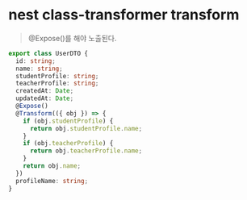 # nest class-transformer transform

> @Expose()를 해야 노출된다.

```ts
export class UserDTO {
  id: string;
  name: string;
  studentProfile: string;
  teacherProfile: string;
  createdAt: Date;
  updatedAt: Date;
  @Expose()
  @Transform(({ obj }) => {
    if (obj.studentProfile) {
      return obj.studentProfile.name;
    }
    if (obj.teacherProfile) {
      return obj.teacherProfile.name;
    }
    return obj.name;
  })
  profileName: string;
}
```
